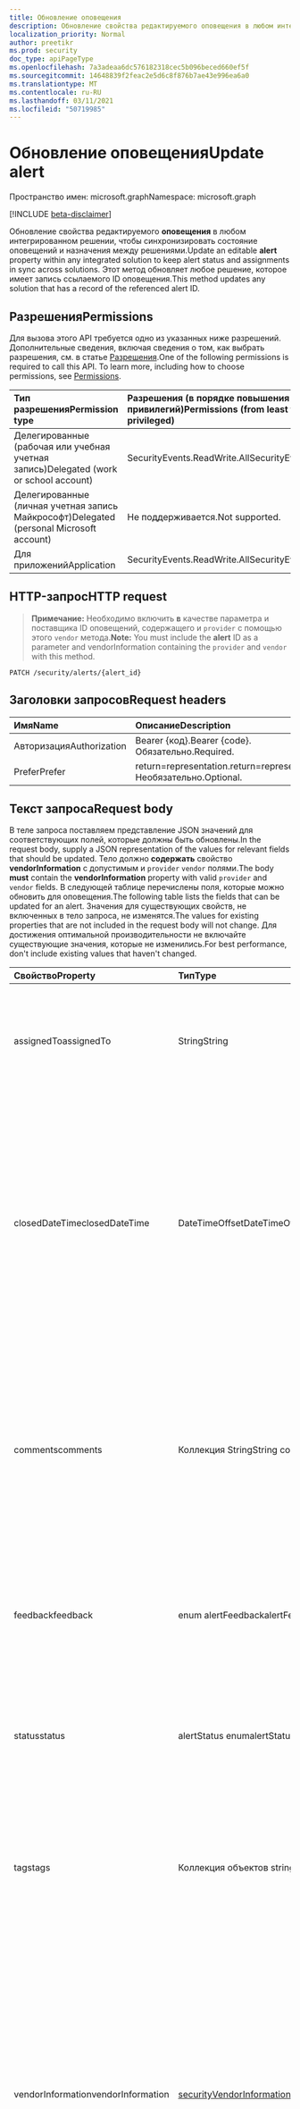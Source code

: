 ```yaml
---
title: Обновление оповещения
description: Обновление свойства редактируемого оповещения в любом интегрированном решении, чтобы синхронизировать состояние оповещений и назначения между решениями.
localization_priority: Normal
author: preetikr
ms.prod: security
doc_type: apiPageType
ms.openlocfilehash: 7a3adeaa6dc576182318cec5b096beced660ef5f
ms.sourcegitcommit: 14648839f2feac2e5d6c8f876b7ae43e996ea6a0
ms.translationtype: MT
ms.contentlocale: ru-RU
ms.lasthandoff: 03/11/2021
ms.locfileid: "50719985"
---
```

# <a name="update-alert"></a><span data-ttu-id="a1fa8-103">Обновление оповещения</span><span class="sxs-lookup"><span data-stu-id="a1fa8-103">Update alert</span></span>

<span data-ttu-id="a1fa8-104">Пространство имен: microsoft.graph</span><span class="sxs-lookup"><span data-stu-id="a1fa8-104">Namespace: microsoft.graph</span></span>

 [!INCLUDE [beta-disclaimer](../../includes/beta-disclaimer.md)]

<span data-ttu-id="a1fa8-105">Обновление свойства редактируемого **оповещения** в любом интегрированном решении, чтобы синхронизировать состояние оповещений и назначения между решениями.</span><span class="sxs-lookup"><span data-stu-id="a1fa8-105">Update an editable **alert** property within any integrated solution to keep alert status and assignments in sync across solutions.</span></span> <span data-ttu-id="a1fa8-106">Этот метод обновляет любое решение, которое имеет запись ссылаемого ID оповещения.</span><span class="sxs-lookup"><span data-stu-id="a1fa8-106">This method updates any solution that has a record of the referenced alert ID.</span></span>

## <a name="permissions"></a><span data-ttu-id="a1fa8-107">Разрешения</span><span class="sxs-lookup"><span data-stu-id="a1fa8-107">Permissions</span></span>

<span data-ttu-id="a1fa8-p102">Для вызова этого API требуется одно из указанных ниже разрешений. Дополнительные сведения, включая сведения о том, как выбрать разрешения, см. в статье [Разрешения](/graph/permissions-reference).</span><span class="sxs-lookup"><span data-stu-id="a1fa8-p102">One of the following permissions is required to call this API. To learn more, including how to choose permissions, see [Permissions](/graph/permissions-reference).</span></span>

|<span data-ttu-id="a1fa8-110">Тип разрешения</span><span class="sxs-lookup"><span data-stu-id="a1fa8-110">Permission type</span></span>      | <span data-ttu-id="a1fa8-111">Разрешения (в порядке повышения привилегий)</span><span class="sxs-lookup"><span data-stu-id="a1fa8-111">Permissions (from least to most privileged)</span></span>              |
|:--------------------|:---------------------------------------------------------|
|<span data-ttu-id="a1fa8-112">Делегированные (рабочая или учебная учетная запись)</span><span class="sxs-lookup"><span data-stu-id="a1fa8-112">Delegated (work or school account)</span></span> |   <span data-ttu-id="a1fa8-113">SecurityEvents.ReadWrite.All</span><span class="sxs-lookup"><span data-stu-id="a1fa8-113">SecurityEvents.ReadWrite.All</span></span>  |
|<span data-ttu-id="a1fa8-114">Делегированные (личная учетная запись Майкрософт)</span><span class="sxs-lookup"><span data-stu-id="a1fa8-114">Delegated (personal Microsoft account)</span></span> |  <span data-ttu-id="a1fa8-115">Не поддерживается.</span><span class="sxs-lookup"><span data-stu-id="a1fa8-115">Not supported.</span></span>  |
|<span data-ttu-id="a1fa8-116">Для приложений</span><span class="sxs-lookup"><span data-stu-id="a1fa8-116">Application</span></span> | <span data-ttu-id="a1fa8-117">SecurityEvents.ReadWrite.All</span><span class="sxs-lookup"><span data-stu-id="a1fa8-117">SecurityEvents.ReadWrite.All</span></span> |

## <a name="http-request"></a><span data-ttu-id="a1fa8-118">HTTP-запрос</span><span class="sxs-lookup"><span data-stu-id="a1fa8-118">HTTP request</span></span>

> <span data-ttu-id="a1fa8-119">**Примечание:** Необходимо включить **в** качестве параметра и поставщика ID оповещений, содержащего и `provider` с помощью этого `vendor` метода.</span><span class="sxs-lookup"><span data-stu-id="a1fa8-119">**Note:** You must include the **alert** ID as a parameter and vendorInformation containing the `provider` and `vendor` with this method.</span></span>
<!-- { "blockType": "ignored" } -->

```http
PATCH /security/alerts/{alert_id}
```

## <a name="request-headers"></a><span data-ttu-id="a1fa8-120">Заголовки запросов</span><span class="sxs-lookup"><span data-stu-id="a1fa8-120">Request headers</span></span>

| <span data-ttu-id="a1fa8-121">Имя</span><span class="sxs-lookup"><span data-stu-id="a1fa8-121">Name</span></span>       | <span data-ttu-id="a1fa8-122">Описание</span><span class="sxs-lookup"><span data-stu-id="a1fa8-122">Description</span></span>|
|:-----------|:-----------|
| <span data-ttu-id="a1fa8-123">Авторизация</span><span class="sxs-lookup"><span data-stu-id="a1fa8-123">Authorization</span></span>  | <span data-ttu-id="a1fa8-124">Bearer {код}.</span><span class="sxs-lookup"><span data-stu-id="a1fa8-124">Bearer {code}.</span></span> <span data-ttu-id="a1fa8-125">Обязательно.</span><span class="sxs-lookup"><span data-stu-id="a1fa8-125">Required.</span></span>|
|<span data-ttu-id="a1fa8-126">Prefer</span><span class="sxs-lookup"><span data-stu-id="a1fa8-126">Prefer</span></span> | <span data-ttu-id="a1fa8-127">return=representation.</span><span class="sxs-lookup"><span data-stu-id="a1fa8-127">return=representation.</span></span> <span data-ttu-id="a1fa8-128">Необязательно.</span><span class="sxs-lookup"><span data-stu-id="a1fa8-128">Optional.</span></span> |

## <a name="request-body"></a><span data-ttu-id="a1fa8-129">Текст запроса</span><span class="sxs-lookup"><span data-stu-id="a1fa8-129">Request body</span></span>

<span data-ttu-id="a1fa8-130">В теле запроса поставляем представление JSON значений для соответствующих полей, которые должны быть обновлены.</span><span class="sxs-lookup"><span data-stu-id="a1fa8-130">In the request body, supply a JSON representation of the values for relevant fields that should be updated.</span></span> <span data-ttu-id="a1fa8-131">Тело должно **содержать** свойство **vendorInformation** с допустимым и `provider` `vendor` полями.</span><span class="sxs-lookup"><span data-stu-id="a1fa8-131">The body **must** contain the **vendorInformation** property with valid `provider` and `vendor` fields.</span></span> <span data-ttu-id="a1fa8-132">В следующей таблице перечислены поля, которые можно обновить для оповещения.</span><span class="sxs-lookup"><span data-stu-id="a1fa8-132">The following table lists the fields that can be updated for an alert.</span></span> <span data-ttu-id="a1fa8-133">Значения для существующих свойств, не включенных в тело запроса, не изменятся.</span><span class="sxs-lookup"><span data-stu-id="a1fa8-133">The values for existing properties that are not included in the request body will not change.</span></span> <span data-ttu-id="a1fa8-134">Для достижения оптимальной производительности не включайте существующие значения, которые не изменились.</span><span class="sxs-lookup"><span data-stu-id="a1fa8-134">For best performance, don't include existing values that haven't changed.</span></span>

| <span data-ttu-id="a1fa8-135">Свойство</span><span class="sxs-lookup"><span data-stu-id="a1fa8-135">Property</span></span>   | <span data-ttu-id="a1fa8-136">Тип</span><span class="sxs-lookup"><span data-stu-id="a1fa8-136">Type</span></span> |<span data-ttu-id="a1fa8-137">Описание</span><span class="sxs-lookup"><span data-stu-id="a1fa8-137">Description</span></span>|
|:---------------|:--------|:----------|
|<span data-ttu-id="a1fa8-138">assignedTo</span><span class="sxs-lookup"><span data-stu-id="a1fa8-138">assignedTo</span></span>|<span data-ttu-id="a1fa8-139">String</span><span class="sxs-lookup"><span data-stu-id="a1fa8-139">String</span></span>|<span data-ttu-id="a1fa8-140">Имя аналитика, на которое назначено оповещение для проверки, исследования или восстановления.</span><span class="sxs-lookup"><span data-stu-id="a1fa8-140">Name of the analyst the alert is assigned to for triage, investigation, or remediation.</span></span>|
|<span data-ttu-id="a1fa8-141">closedDateTime</span><span class="sxs-lookup"><span data-stu-id="a1fa8-141">closedDateTime</span></span>|<span data-ttu-id="a1fa8-142">DateTimeOffset</span><span class="sxs-lookup"><span data-stu-id="a1fa8-142">DateTimeOffset</span></span>|<span data-ttu-id="a1fa8-143">Время закрытия оповещения.</span><span class="sxs-lookup"><span data-stu-id="a1fa8-143">Time at which the alert was closed.</span></span> <span data-ttu-id="a1fa8-144">Тип Timestamp представляет сведения о времени и дате с использованием формата ISO 8601 (всегда применяется формат UTC).</span><span class="sxs-lookup"><span data-stu-id="a1fa8-144">The Timestamp type represents date and time information using ISO 8601 format and is always in UTC time.</span></span> <span data-ttu-id="a1fa8-145">Например, значение полуночи 1 января 2014 г. в формате UTC: `2014-01-01T00:00:00Z`.</span><span class="sxs-lookup"><span data-stu-id="a1fa8-145">For example, midnight UTC on Jan 1, 2014 is `2014-01-01T00:00:00Z`.</span></span>|
|<span data-ttu-id="a1fa8-146">comments</span><span class="sxs-lookup"><span data-stu-id="a1fa8-146">comments</span></span>|<span data-ttu-id="a1fa8-147">Коллекция String</span><span class="sxs-lookup"><span data-stu-id="a1fa8-147">String collection</span></span>|<span data-ttu-id="a1fa8-148">Аналитик комментирует оповещение (для управления оповещениями клиентов).</span><span class="sxs-lookup"><span data-stu-id="a1fa8-148">Analyst comments on the alert (for customer alert management).</span></span> <span data-ttu-id="a1fa8-149">Этот метод может обновлять поле комментариев только с помощью следующих значений: `Closed in IPC` , `Closed in MCAS` .</span><span class="sxs-lookup"><span data-stu-id="a1fa8-149">This method can update the comments field with the following values only: `Closed in IPC`, `Closed in MCAS`.</span></span>|
|<span data-ttu-id="a1fa8-150">feedback</span><span class="sxs-lookup"><span data-stu-id="a1fa8-150">feedback</span></span>|<span data-ttu-id="a1fa8-151">enum alertFeedback</span><span class="sxs-lookup"><span data-stu-id="a1fa8-151">alertFeedback enum</span></span>|<span data-ttu-id="a1fa8-152">Отзыв аналитика об оповещении.</span><span class="sxs-lookup"><span data-stu-id="a1fa8-152">Analyst feedback on the alert.</span></span> <span data-ttu-id="a1fa8-153">Возможные значения: `unknown`, `truePositive`, `falsePositive`, `benignPositive`.</span><span class="sxs-lookup"><span data-stu-id="a1fa8-153">Possible values are: `unknown`, `truePositive`, `falsePositive`, `benignPositive`.</span></span>|
|<span data-ttu-id="a1fa8-154">status</span><span class="sxs-lookup"><span data-stu-id="a1fa8-154">status</span></span>|<span data-ttu-id="a1fa8-155">alertStatus enum</span><span class="sxs-lookup"><span data-stu-id="a1fa8-155">alertStatus enum</span></span>|<span data-ttu-id="a1fa8-156">Оповещение состояния жизненного цикла (этап).</span><span class="sxs-lookup"><span data-stu-id="a1fa8-156">Alert life cycle status (stage).</span></span> <span data-ttu-id="a1fa8-157">Возможные значения: `unknown`, `newAlert`, `inProgress`, `resolved`.</span><span class="sxs-lookup"><span data-stu-id="a1fa8-157">Possible values are: `unknown`, `newAlert`, `inProgress`, `resolved`.</span></span>|
|<span data-ttu-id="a1fa8-158">tags</span><span class="sxs-lookup"><span data-stu-id="a1fa8-158">tags</span></span>|<span data-ttu-id="a1fa8-159">Коллекция объектов string</span><span class="sxs-lookup"><span data-stu-id="a1fa8-159">String collection</span></span>|<span data-ttu-id="a1fa8-160">Метки, вызываемые пользователем, которые можно применить к оповещению и могут служить условиями фильтра (например, "HVA", "SAW").</span><span class="sxs-lookup"><span data-stu-id="a1fa8-160">User-definable labels that can be applied to an alert and can serve as filter conditions (for example, "HVA", "SAW).</span></span>|
|<span data-ttu-id="a1fa8-161">vendorInformation</span><span class="sxs-lookup"><span data-stu-id="a1fa8-161">vendorInformation</span></span> |[<span data-ttu-id="a1fa8-162">securityVendorInformation</span><span class="sxs-lookup"><span data-stu-id="a1fa8-162">securityVendorInformation</span></span>](../resources/securityvendorinformation.md)|<span data-ttu-id="a1fa8-163">Сложный тип, содержащий подробные сведения о безопасности продавца продукта или услуги, поставщика субпоставщика (например, продавец = Майкрософт; поставщик = ATP в Защитнике Windows; субпоставщик = AppLocker).</span><span class="sxs-lookup"><span data-stu-id="a1fa8-163">Complex type containing details about the security product/service vendor, provider, and subprovider (for example, vendor=Microsoft; provider=Windows Defender ATP; subProvider=AppLocker).</span></span> <span data-ttu-id="a1fa8-164">**Требуются поля поставщика и поставщика.**</span><span class="sxs-lookup"><span data-stu-id="a1fa8-164">**Provider and vendor fields are required.**</span></span>|

## <a name="response"></a><span data-ttu-id="a1fa8-165">Отклик</span><span class="sxs-lookup"><span data-stu-id="a1fa8-165">Response</span></span>

<span data-ttu-id="a1fa8-166">В случае успешного выполнения этот метод возвращает код отклика `204 No Content`.</span><span class="sxs-lookup"><span data-stu-id="a1fa8-166">If successful, this method returns a `204 No Content` response code.</span></span>

<span data-ttu-id="a1fa8-167">Если используется необязательный заголовок запроса, метод возвращает код ответа и обновленный объект оповещения `200 OK` в тексте [](../resources/alert.md) ответа.</span><span class="sxs-lookup"><span data-stu-id="a1fa8-167">If the optional request header is used, the method returns a `200 OK` response code and the updated [alert](../resources/alert.md) object in the response body.</span></span>

## <a name="examples"></a><span data-ttu-id="a1fa8-168">Примеры</span><span class="sxs-lookup"><span data-stu-id="a1fa8-168">Examples</span></span>

### <a name="example-1-request-without-prefer-header"></a><span data-ttu-id="a1fa8-169">Пример 1. Запрос без загона Prefer</span><span class="sxs-lookup"><span data-stu-id="a1fa8-169">Example 1: Request without Prefer header</span></span>

#### <a name="request"></a><span data-ttu-id="a1fa8-170">Запрос</span><span class="sxs-lookup"><span data-stu-id="a1fa8-170">Request</span></span>

<span data-ttu-id="a1fa8-171">Ниже приводится пример запроса без `Prefer` загона.</span><span class="sxs-lookup"><span data-stu-id="a1fa8-171">The following is an example of the request without the `Prefer` header.</span></span>

# <a name="http"></a>[<span data-ttu-id="a1fa8-172">HTTP</span><span class="sxs-lookup"><span data-stu-id="a1fa8-172">HTTP</span></span>](#tab/http)
<!-- {
  "blockType": "request",
  "name": "update_alert"
}-->

```http
PATCH https://graph.microsoft.com/beta/security/alerts/{alert_id}
Content-type: application/json

{
  "assignedTo": "String",
  "closedDateTime": "String (timestamp)",
  "comments": ["String"],
  "feedback": "@odata.type: microsoft.graph.alertFeedback",
  "status": "@odata.type: microsoft.graph.alertStatus",
  "tags": ["String"],
  "vendorInformation":
    {
      "provider": "String",
      "vendor": "String"
    }
}
```
# <a name="c"></a>[<span data-ttu-id="a1fa8-173">C#</span><span class="sxs-lookup"><span data-stu-id="a1fa8-173">C#</span></span>](#tab/csharp)
[!INCLUDE [sample-code](../includes/snippets/csharp/update-alert-csharp-snippets.md)]
[!INCLUDE [sdk-documentation](../includes/snippets/snippets-sdk-documentation-link.md)]

# <a name="javascript"></a>[<span data-ttu-id="a1fa8-174">JavaScript</span><span class="sxs-lookup"><span data-stu-id="a1fa8-174">JavaScript</span></span>](#tab/javascript)
[!INCLUDE [sample-code](../includes/snippets/javascript/update-alert-javascript-snippets.md)]
[!INCLUDE [sdk-documentation](../includes/snippets/snippets-sdk-documentation-link.md)]

# <a name="objective-c"></a>[<span data-ttu-id="a1fa8-175">Objective-C</span><span class="sxs-lookup"><span data-stu-id="a1fa8-175">Objective-C</span></span>](#tab/objc)
[!INCLUDE [sample-code](../includes/snippets/objc/update-alert-objc-snippets.md)]
[!INCLUDE [sdk-documentation](../includes/snippets/snippets-sdk-documentation-link.md)]

# <a name="java"></a>[<span data-ttu-id="a1fa8-176">Java</span><span class="sxs-lookup"><span data-stu-id="a1fa8-176">Java</span></span>](#tab/java)
[!INCLUDE [sample-code](../includes/snippets/java/update-alert-java-snippets.md)]
[!INCLUDE [sdk-documentation](../includes/snippets/snippets-sdk-documentation-link.md)]

---


<!-- markdownlint-disable MD024 -->

#### <a name="response"></a><span data-ttu-id="a1fa8-177">Отклик</span><span class="sxs-lookup"><span data-stu-id="a1fa8-177">Response</span></span>

<span data-ttu-id="a1fa8-178">Ниже представлен пример успешного отклика.</span><span class="sxs-lookup"><span data-stu-id="a1fa8-178">The following is an example of a successful response.</span></span>
<!-- {
  "blockType": "response",
  "truncated": true,
  "@odata.type": "microsoft.graph.alert"
} -->

```http
HTTP/1.1 204 No Content
```

### <a name="example-2-request-with-prefer-header"></a><span data-ttu-id="a1fa8-179">Пример 2. Запрос с помощью загона Prefer</span><span class="sxs-lookup"><span data-stu-id="a1fa8-179">Example 2: Request with Prefer header</span></span>

#### <a name="request"></a><span data-ttu-id="a1fa8-180">Запрос</span><span class="sxs-lookup"><span data-stu-id="a1fa8-180">Request</span></span>

<span data-ttu-id="a1fa8-181">В следующем примере показан запрос, который включает заглавную `Prefer` головку запроса.</span><span class="sxs-lookup"><span data-stu-id="a1fa8-181">The following example shows a request that includes the `Prefer` request header.</span></span>

<!-- {
  "blockType": "request",
  "name": "update_alert"
}-->

```http
PATCH https://graph.microsoft.com/beta/security/alerts/{alert_id}
Content-type: application/json
Prefer: return=representation

{
  "assignedTo": "String",
  "closedDateTime": "String (timestamp)",
  "comments": ["String"],
  "feedback": "@odata.type: microsoft.graph.alertFeedback",
  "status": "@odata.type: microsoft.graph.alertStatus",
  "tags": ["String"],
  "vendorInformation":
    {
      "provider": "String",
      "vendor": "String"
    }
}
```

#### <a name="response"></a><span data-ttu-id="a1fa8-182">Отклик</span><span class="sxs-lookup"><span data-stu-id="a1fa8-182">Response</span></span>

<span data-ttu-id="a1fa8-183">Ниже приводится пример ответа, когда используется необязательный `Prefer: return=representation` заглавной запрос.</span><span class="sxs-lookup"><span data-stu-id="a1fa8-183">The following is an example of the response when the optional `Prefer: return=representation` request header is used.</span></span>

><span data-ttu-id="a1fa8-p111">**Примечание.** Представленный здесь объект отклика может быть сокращен для удобочитаемости. При фактическом вызове будут возвращены все свойства.</span><span class="sxs-lookup"><span data-stu-id="a1fa8-p111">**Note:** The response object shown here might be shortened for readability. All the properties will be returned from an actual call.</span></span>
<!-- {
  "blockType": "response",
  "truncated": true,
  "@odata.type": "microsoft.graph.alert"
} -->

```http
HTTP/1.1 200 OK
Content-type: application/json

{
  "activityGroupName": "activityGroupName-value",
  "assignedTo": "assignedTo-value",
  "azureSubscriptionId": "azureSubscriptionId-value",
  "azureTenantId": "azureTenantId-value",
  "category": "category-value",
  "closedDateTime": "datetime-value"
}
```

<!-- uuid: 8fcb5dbc-d5aa-4681-8e31-b001d5168d79
2015-10-25 14:57:30 UTC -->
<!--
{
  "type": "#page.annotation",
  "description": "Update alert",
  "keywords": "",
  "section": "documentation",
  "tocPath": "",
  "suppressions": [
  ]
}
-->


